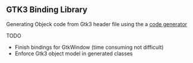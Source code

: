## GTK3 Binding Library

Generating Objeck code from Gtk3 header file using the a [code generator](code_gen)

TODO

- Finish bindings for GtkWindow (time consuming not difficult)
- Enforce Gtk3 object model in generated classes
